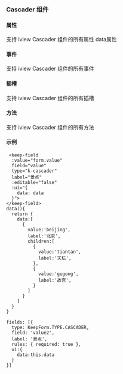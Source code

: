 ### Cascader 组件

#### 属性

支持 iview Cascader 组件的所有属性
data属性


#### 事件

支持 iview Cascader 组件的所有事件

#### 插槽

支持 iview Cascader 组件的所有插槽

#### 方法

支持 iview Cascader 组件的所有方法

#### 示例

```
 <keep-field 
  :value="form.value"  
  field="value"  
  type="k-cascader"
  label="景点" 
  :editable="false"
  :ui="{
    data: data
  }">
</keep-field>
data(){
  return {
    data:[
      {
        value:'beijing',
        label:'北京',
        children:[
          {
            value:'tiantan',
            label:'天坛',
          },
          {
            value:'gugong',
            label:'故宫',
          }
        ]
      }
    ]
  }
}

fields: [{
  type: KeepForm.TYPE.CASCADER,
  field: 'value2',
  label: '景点',
  rules: { required: true },
  ui:{
    data:this.data
  }
}]
```
